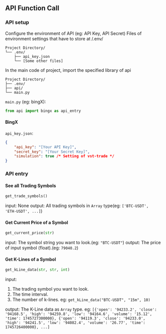## API Function Call
### API setup
Configure the environment of API (eg: API Key, API Secret)
Files of environment settings that have to store at /.env/
```
Project Directory/
└── .env/
    ├── api_key.json
    └── [Some other files]
```
In the main code of project, import the specified library of api
```
Project Directory/
├── .env/
├── api/
└── main.py
```
`main.py` (eg: bingX):
```python
from api import bingx as api_entry
```
#### BingX
`api_key.json`:
```json
{
    "api_key": "[Your API Key]",
    "secret_key": "[Your Secret Key]",
    "simulation": true /* Setting of vst-trade */
}
```

### API entry
#### See all Trading Symbols
```python
get_trade_symbols()
```
input: None
output: All trading symbols in `Array` type(eg: `['BTC-USDT', 'ETH-USDT', ...]`)
#### Get Current Price of a Symbol
```python
get_current_price(str)
```
input: The symbol string you want to look.(eg: `"BTC-USDT"`)
output: The price of input symbol (float).(eg: `79040.2`)
#### Get K-Lines of a Symbol
```python
get_kLine_data(str, str, int)
```
input:
1. The trading symbol you want to look.
2. The time interval.
3. The number of k-lines.
eg: `get_kLine_data("BTC-USDT", "15m", 10)`

output: The K-Line data as `Array` type.
eg: `[{'open': '94233.2', 'close': '94168.5', 'high': '94259.8', 'low': '94164.6', 'volume': '15.12', 'time': 1745727300000}, {'open': '94119.3', 'close': '94233.0', 'high': '94241.5', 'low': '94082.4', 'volume': '26.77', 'time': 1745726400000}, ...]`